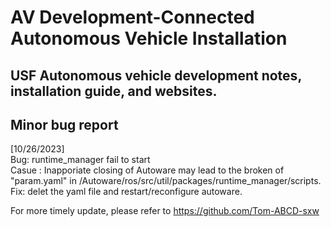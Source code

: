 # AV Development-Connected Autonomous Vehicle Installation  
USF Autonomous vehicle development notes, installation guide, and websites.
---

## Minor bug report
>
[10/26/2023] <br>
Bug: runtime_manager fail to start\
Casue : Inapporiate closing of Autoware may lead to the broken of "param.yaml" in  /Autoware/ros/src/util/packages/runtime_manager/scripts.\
Fix: delet the yaml file and restart/reconfigure autoware.





For more timely update, please refer to https://github.com/Tom-ABCD-sxw
